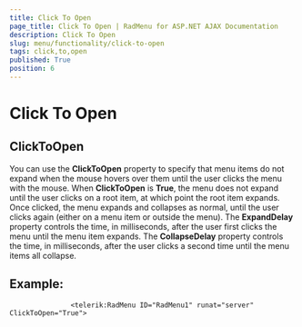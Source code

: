 ```yaml
---
title: Click To Open
page_title: Click To Open | RadMenu for ASP.NET AJAX Documentation
description: Click To Open
slug: menu/functionality/click-to-open
tags: click,to,open
published: True
position: 6
---
```


# Click To Open



## ClickToOpen

You can use the **ClickToOpen** property to specify that menu items do not expand when the mouse hovers over them until the user clicks the menu with the mouse. When **ClickToOpen** is **True**, the menu does not expand until the user clicks on a root item, at which point the root item expands. Once clicked, the menu expands and collapses as normal, until the user clicks again (either on a menu item or outside the menu). The **ExpandDelay** property controls the time, in milliseconds, after the user first clicks the menu until the menu item expands. The **CollapseDelay** property controls the time, in milliseconds, after the user clicks a second time until the menu items all collapse.

## Example:

````ASPNET
	           <telerik:RadMenu ID="RadMenu1" runat="server" ClickToOpen="True">
````


